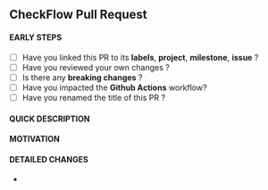 ## CheckFlow Pull Request

<!-- Check this list before you begin. -->
#### EARLY STEPS
- [ ] Have you linked this PR to its **labels**, **project**, **milestone**, **issue** ?
- [ ] Have you reviewed your own changes ?
- [ ] Is there any **breaking changes** ?
- [ ] Have you impacted the **Github Actions** workflow?
- [ ] Have you renamed the title of this PR ?

<!-- In a few words, explain the work done. -->
#### QUICK DESCRIPTION

<!-- Explain why have you done these changes. -->
#### MOTIVATION

<!-- In detail, explain the work done. -->
#### DETAILED CHANGES
-